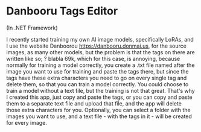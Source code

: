 # Danbooru Tags Editor

(In .NET Framework)

I recently started training my own AI image models, specifically LoRAs, and I use the website Danboorou https://danbooru.donmai.us, for the source images, as many other models, but the problem is that the tags on there are written like so; ? blabla 69k, which for this case, is annoying, because normally for training a model correctly, you create a .txt file named after the image you want to use for training and paste the tags there, but since the tags have these extra characters you need to go on every single tag and delete them, so that you can train a model correctly. You could choose to train a model without a text file, but the training is not that great. That's why I created this app, just copy and paste the tags, or you can copy and paste them to a separate text file and upload that file, and the app will delete those extra characters for you. Optionally, you can select a folder with the images you want to use, and a text file - with the tags in it - will be created for every image.
